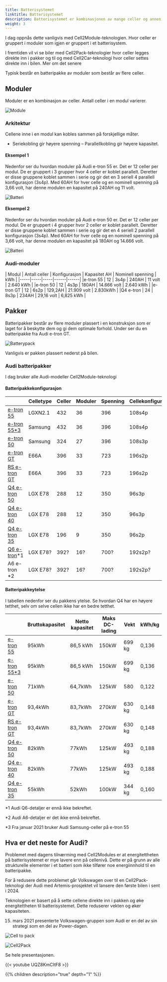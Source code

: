 ```yaml
---
title: Batterisystemet
linktitle: Batterisystemet
description: Batterisystemet er kombinasjonen av mange celler og annen kontrollelektronikk til et komplett batteri for å drive elbilen.
weight: 3
---
```

I dag oppnås dette vanligvis med Cell2Module-teknologien. Hvor celler er gruppert i moduler som igjen er gruppert i et batterisystem.

I fremtiden vil vi se biler med Cell2Pack-teknologier hvor celler legges direkte inn i pakker og til og med Cell2Car-teknologi hvor celler settes direkte inn i bilen. Mer om det senere

Typisk består en batteripakke av moduler som består av flere celler.

## Moduler

Moduler er en kombinasjon av celler. Antall celler i en modul varierer.

![Module](module_lg_pouch.jpg "LG batterimodul")

### Arkitektur

Cellene inne i en modul kan kobles sammen på forskjellige måter.

- Seriekobling gir høyere spenning
– Parallellkobling gir høyere kapasitet.

#### Eksempel 1

Nedenfor ser du hvordan moduler på Audi e-tron 55 er. Det er 12 celler per modul.
De er gruppert i 3 grupper hvor 4 celler er koblet parallelt. Deretter er disse gruppene koblet sammen i serie og gir det
en 3 seriell 4 parallell konfigurasjon (3s4p). Med 60AH for hver celle og en nominell spenning på 3,66 volt, har denne modulen en kapasitet på 240AH og 11 volt.

![Batteri](/models/e-tron/drivetrain/battery/95kwhconnection.drawio.svg "3s4p-tilkobling")

#### Eksempel 2

Nedenfor ser du hvordan moduler på Audi e-tron 50 er. Det er 12 celler per modul.
De er gruppert i 4 grupper hvor 2 celler er koblet parallelt. Deretter er disse gruppene koblet sammen i serie og gir det
en 4 seriell 2 parallell konfigurasjon (3s4p). Med 60AH for hver celle og en nominell spenning på 3,66 volt, har denne modulen en kapasitet på
180AH og 14.666 volt.

![Batteri](/models/e-tron/drivetrain/battery/71kwhconnection.drawio.svg "4s3p-tilkobling")

### Audi-moduler

| Modul | Antall celler | Konfigurasjon | Kapasitet AH | Nominell spenning | kWh |
|-----|-----|-----|------|------|
|e-tron 55 | 12 | 3s4p | 240AH | 11 volt | 2.640 kWh |
|e-tron 50 | 12 | 4s3p | 180AH | 14.666 volt | 2.640 kWh |
|e-tron GT | 12 | 6s2p | 129,2AH | 21.909 volt | 2.830kWh |
|Q4 e-tron | 24 | 8s3p | 234AH | 29,16 volt | 6,825 kWh |

## Pakker

Batteripakker består av flere moduler plassert i en konstruksjon som er laget for å beskytte dem og
gi dem optimale forhold. Under ser du en batteripakke fra Audi e-tron GT.

![Batterypack](batterypack_e-tron-gt.jpg "Batteripakke med 33 moduler")

Vanligvis er pakken plassert nederst på bilen.

### Audi batteripakker

I dag bruker alle Audi-modeller Cell2Module-teknologi

#### Batteripakkekonfigurasjon

| | Celletype | Celler | Moduler | Spenning | Cellekonfigurasjon | Bruttotak |
|-----|------|-----|-----|------|-----|-----|
| [e-tron 55](/models/e-tron/drivetrain/battery/#battery-audi-e-tron-55) | LGXN2.1 | 432 | 36 | 396 | 108s4p | 95 kWh |
| [e-tron 55*3](/models/e-tron/drivetrain/battery/#battery-audi-e-tron-55) | Samsung | 432 | 36 | 396 | 108s4p | 95 kWh |
| [e-tron 50](/models/e-tron/drivetrain/battery/#battery-audi-e-tron-50) | Samsung | 324 | 27 | 396 | 108s3p | 71 kWh |
| [e-tron GT](/modeller/e-tron-gt/drivverk/batteri/) | E66A | 396 | 33 | 723 | 196s2p | 93,4 kWh |
| [RS e-tron GT](/modeller/e-tron-gt/drivverk/batteri/) | E66A | 396 | 33 | 723 | 196s2p | 93,4kWh |
| [Q4 e-tron 50](/models/q4-e-tron/drivetrain/battery/#battery-q4-40-e-tron-and-q4-50-e-tron) |LGX E78 | 288 | 12 | 350 |96s3p | 82 kWh |
| [Q4 e-tron 40](/models/q4-e-tron/drivetrain/battery/#battery-q4-40-e-tron-and-q4-50-e-tron) |LGX E78 | 288 | 12 | 350 |96s3p | 82 kWh |
| [Q4 e-tron 35](/models/q4-e-tron/drivetrain/battery/#battery-q4-35) | LGX E78| 196 | 9 | 350 | 96s2p | 55 kWh |
| [Q6 e-tron](/modeller/q6-e-tron/drivverk/batteri/)*1 | LGX E78?| 392? | 16? | 700? | 192s2p? | 110 kWh? |
| A6 e-tron *2 | LGX E78?| 392? | 16? | 700? | 192s2p? | 110 kWh? |

#### Batteripakkeytelse

I tabellen nedenfor ser du pakkens ytelse. Se hvordan Q4 har en høyere tetthet, selv om selve cellen ikke har en bedre tetthet.

| | Bruttokapasitet | Netto kapasitet | Maks DC-lading | Vekt | kWh/kg |
|-----|------|-----|-----|------|-----|
| [e-tron 55](/models/e-tron/drivetrain/battery/#battery-audi-e-tron-55) | 95kWh | 86,5 kWh | 150kW | 699 kg | 0,136 |
| [e-tron 55*3](/models/e-tron/drivetrain/battery/#battery-audi-e-tron-55) | 95kWh | 86,5 kWh | 150kW | 699 kg | 0,136 |
| [e-tron 50](/models/e-tron/drivetrain/battery/#battery-audi-e-tron-50) | 71kWh | 64,7kWh | 125kW | 580 | 0,122 |
| [e-tron GT](/modeller/e-tron-gt/drivverk/batteri/) | 93,4kWh | 83,7kWh | 270kW | 630 kg | 0,148 |
| [RS e-tron GT](/modeller/e-tron-gt/drivverk/batteri/) | 93,4kWh | 83,7kWh | 270kW | 630 kg | 0,148 |
| [Q4 e-tron 50](/models/q4-e-tron/drivetrain/battery/#battery-q4-40-e-tron-and-q4-50-e-tron) | 82kWh | 77kWh | 125kW | 493 kg | 0,188 |
| [Q4 e-tron 40](/models/q4-e-tron/drivetrain/battery/#battery-q4-40-e-tron-and-q4-50-e-tron) | 82kWh | 77kWh | 125kW | 493 kg | 0,188 |
| [Q4 e-tron 35](/models/q4-e-tron/drivetrain/battery/#battery-q4-35) | 55kWh | 52kWh | 100kW | 344 kg | 0,160 |

*1 Audi Q6-detaljer er ennå ikke bekreftet.

*2 Audi A6-detaljer er det ikke ennå bekreftet.

*3 Fra januar 2021 bruker Audi Samsung-celler på e-tron 55

## Hva er det neste for Audi?

Problemet med dagens tilnærming med Cell2Modules er at energitettheten på batterisystemet er mye lavere enn på cellenivå.
Dette er på grunn av alle strukturelle elementer i et batteri som ikke tilfører noe energiinnhold til en batteripakke.

For å redusere dette problemet går Volkswagen over til en Cell2Pack-teknologi der Audi med Artemis-prosjektet vil lansere den første bilen i
sent i 2024.

Teknologien er basert på å sette cellene direkte inn i pakken og øke energitettheten til batterisystemet. Dette reduserer vekten og øker kapasiteten.

15. mars 2021 presenterte Volkswagen-gruppen som Audi er en del av sin strategi som en del av Power-dagen.

![Cell to pack](cell2pack.jpg "Volkswagen Cell2Pack-teknologi")

![Cell2Pack](cell2packcomparison.jpg "Volkswagen Cell2Pack-sammenligning")

Se hele presentasjonen.

{{< youtube UQZ8KmCItF8 >}}

{{% children description="true" depth="1" %}}
